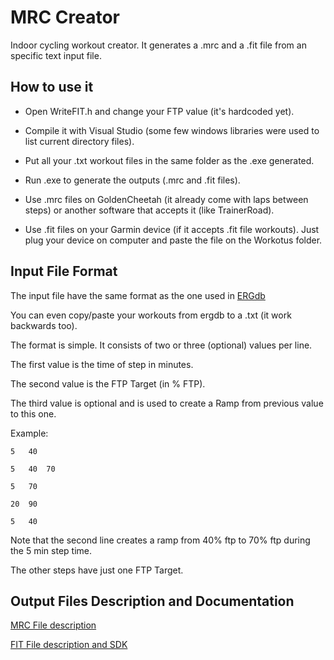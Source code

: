 # MRC Creator
Indoor cycling workout creator. It generates a .mrc and a .fit file from an specific text input file. 

## How to use it
- Open WriteFIT.h and change your FTP value (it's hardcoded yet). 

- Compile it with Visual Studio (some few windows libraries were used to list current directory files).

- Put all your .txt workout files in the same folder as the .exe generated.

- Run .exe to generate the outputs (.mrc and .fit files).

- Use .mrc files on GoldenCheetah (it already come with laps between steps) or another software that accepts it (like TrainerRoad).

- Use .fit files on your Garmin device (if it accepts .fit file workouts). Just plug your device on computer and paste the file on the Workotus folder.

## Input File Format
The input file have the same format as the one used in [ERGdb](https://ergdb.org/) 

You can even copy/paste your workouts from ergdb to a .txt (it work backwards too).

The format is simple. It consists of two or three (optional) values per line.

The first value is the time of step in minutes.

The second value is the FTP Target (in % FTP).

The third value is optional and is used to create a Ramp from previous value to this one.

Example:
```
5	40

5	40	70

5	70

20	90

5	40
```

Note that the second line creates a ramp from 40% ftp to 70% ftp during the 5 min step time.

The other steps have just one FTP Target.

## Output Files Description and Documentation

[MRC File description](https://support.trainerroad.com/hc/en-us/articles/201944204-Creating-a-Workout-from-an-ERG-or-MRC-File)

[FIT File description and SDK](https://www.thisisant.com/resources/fit)
